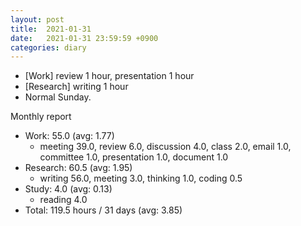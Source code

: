 ```yaml
---
layout: post
title:  2021-01-31
date:   2021-01-31 23:59:59 +0900
categories: diary
---
```


- [Work] review 1 hour, presentation 1 hour
- [Research] writing 1 hour
- Normal Sunday.

Monthly report
- Work: 55.0 (avg: 1.77)
  + meeting 39.0, review 6.0, discussion 4.0, class 2.0, email 1.0, committee 1.0, presentation 1.0, document 1.0
- Research: 60.5 (avg: 1.95)
  + writing 56.0, meeting 3.0, thinking 1.0, coding 0.5
- Study: 4.0 (avg: 0.13)
  + reading 4.0
- Total: 119.5 hours / 31 days (avg: 3.85)
